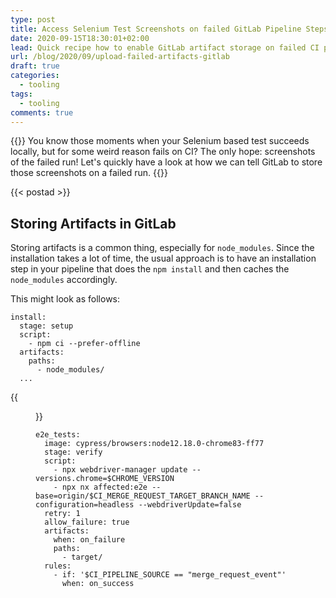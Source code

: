 ```yaml
---
type: post
title: Access Selenium Test Screenshots on failed GitLab Pipeline Steps
date: 2020-09-15T18:30:01+02:00
lead: Quick recipe how to enable GitLab artifact storage on failed CI pipeline steps
url: /blog/2020/09/upload-failed-artifacts-gitlab
draft: true
categories:
  - tooling
tags:
  - tooling
comments: true
---
```

{{<intro>}}
  You know those moments when your Selenium based test succeeds locally, but for some weird reason fails on CI? The only hope: screenshots of the failed run! Let's quickly have a look at how we can tell GitLab to store those screenshots on a failed run.
{{</intro>}}

<!--more-->

{{< postad >}}

## Storing Artifacts in GitLab

Storing artifacts is a common thing, especially for `node_modules`. Since the installation takes a lot of time, the usual approach is to have an installation step in your pipeline that does the `npm install` and then caches the `node_modules` accordingly.

This might look as follows:

```
install:
  stage: setup
  script:
    - npm ci --prefer-offline
  artifacts:
    paths:
      - node_modules/
  ...
```

{{<figure url="/blog/assets/imgs/download-gitlab-artifacts.png" size="medium" caption="bla bla" >}}


```
e2e_tests:
  image: cypress/browsers:node12.18.0-chrome83-ff77
  stage: verify
  script:
    - npx webdriver-manager update --versions.chrome=$CHROME_VERSION
    - npx nx affected:e2e --base=origin/$CI_MERGE_REQUEST_TARGET_BRANCH_NAME --configuration=headless --webdriverUpdate=false
  retry: 1
  allow_failure: true
  artifacts:
    when: on_failure
    paths:
      - target/
  rules:
    - if: '$CI_PIPELINE_SOURCE == "merge_request_event"'
      when: on_success
```